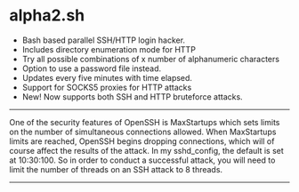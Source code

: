 # alpha2.sh
* Bash based parallel SSH/HTTP login hacker.<br>
* Includes directory enumeration mode for HTTP<br>
* Try all possible combinations of x number of alphanumeric characters<br>
* Option to use a password file instead.<br>
* Updates every five minutes with time elapsed.<br>
* Support for SOCKS5 proxies for HTTP attacks<br>
* New! Now supports both SSH and HTTP bruteforce attacks.
<hr>
One of the security features of OpenSSH is MaxStartups which sets limits on the number of simultaneous connections allowed. When MaxStartups limits are reached, OpenSSH begins dropping connections, which will of course affect the results of the attack. In my sshd_config, the default is set at 10:30:100. So in order to conduct a successful attack, you will need to limit the number of threads on an SSH attack to 8 threads.
<hr>

